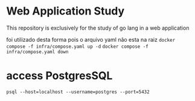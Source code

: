 # Web Application Study

This repository is exclusively for the study of go lang in a web application

foi utilizado desta forma pois o arquivo yaml não esta na raiz
`docker compose -f infra/compose.yaml up -d`
`docker compose -f infra/compose.yaml down`

# access PostgresSQL
`psql --host=localhost --username=postgres --port=5432`
